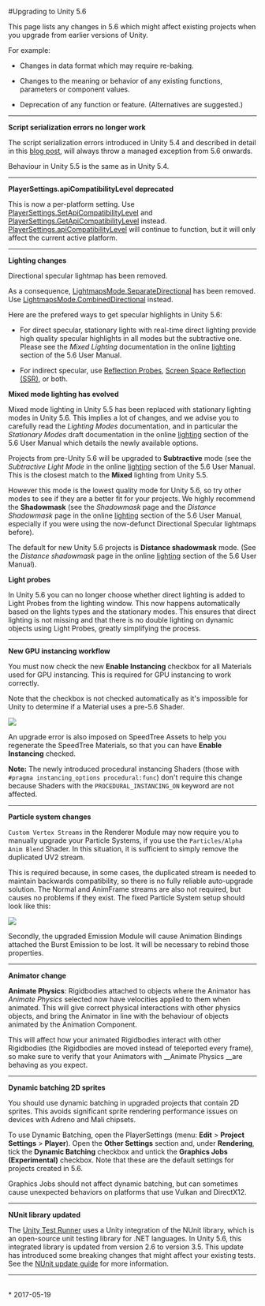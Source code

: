 #Upgrading to Unity 5.6

This page lists any changes in 5.6 which might affect existing projects when you upgrade from earlier versions of Unity.

For example:

* Changes in data format which may require re-baking.

* Changes to the meaning or behavior of any existing functions, parameters or component values.

* Deprecation of any function or feature. (Alternatives are suggested.)

* * *

**Script serialization errors no longer work**

The script serialization errors introduced in Unity 5.4 and described in detail in this [blog post](https://blogs.unity3d.com/2016/06/06/serialization-monobehaviour-constructors-and-unity-5-4/), will always throw a managed exception from 5.6 onwards. 

Behaviour in Unity 5.5 is the same as in Unity 5.4.

* * *

**PlayerSettings.apiCompatibilityLevel deprecated**

This is now a per-platform setting. 
Use [PlayerSettings.SetApiCompatibilityLevel](ScriptRef:PlayerSettings.SetApiCompatibilityLevel) and [PlayerSettings.GetApiCompatibilityLevel](ScriptRef:PlayerSettings.SetApiCompatibilityLevel) instead. [PlayerSettings.apiCompatibilityLevel](PlayerSettings.apiCompatibilityLevel) will continue to function, but it will only affect the current active platform.

* * *

**Lighting changes**

Directional specular lightmap has been removed.

As a consequence, [LightmapsMode.SeparateDirectional](ScriptRef:LightmapsMode.SeparateDirectional) has been removed. Use  [LightmapsMode.CombinedDirectional](LightmapsMode.CombinedDirectional) instead. 

Here are the prefered ways to get specular highlights in Unity 5.6:

* For direct specular, stationary lights with real-time direct lighting provide high quality specular highlights in all modes but the subtractive one. Please see the *Mixed Lighting* documentation in the online [lighting](https://docs.unity3d.com/560/Documentation/Manual/LightingOverview.html) section of the 5.6 User Manual.

* For indirect specular, use [Reflection Probes](class-ReflectionProbe), [Screen Space Reflection ](https://github.com/Unity-Technologies/PostProcessing)[(SSR)](https://github.com/Unity-Technologies/PostProcessing), or both.

**Mixed mode lighting has evolved**

Mixed  mode lighting in Unity 5.5 has been replaced with stationary lighting modes in Unity 5.6. This implies a lot of changes, and we advise you to carefully read the *Lighting Modes*  documentation, and in particular the *Stationary Modes* draft documentation in the online [lighting](https://docs.unity3d.com/560/Documentation/Manual/LightingOverview.html) section of the 5.6 User Manual which details the newly available options.

Projects from pre-Unity 5.6 will be upgraded to **Subtractive** mode (see the *Subtractive Light Mode* in the online [lighting](https://docs.unity3d.com/560/Documentation/Manual/LightingOverview.html) section of the 5.6 User Manual. This is the closest match to the **Mixed** lighting from Unity 5.5. 

However this mode is the lowest quality mode for Unity 5.6, so try other modes to see if they are a better fit for your projects. We highly recommend the **Shadowmask** (see the *Shadowmask* page and the *Distance Shadowmask* page in the online [lighting](https://docs.unity3d.com/560/Documentation/Manual/LightingOverview.html) section of the 5.6 User Manual, especially if you were using the now-defunct Directional Specular lightmaps before).

The default for new Unity 5.6 projects is **Distance shadowmask** mode. (See the *Distance shadowmask* page in the online [lighting](https://docs.unity3d.com/560/Documentation/Manual/LightingOverview.html) section of the 5.6 User Manual).

**Light probes**

In Unity 5.6 you can no longer choose whether direct lighting is added to Light Probes from the lighting window. This now happens automatically based on the lights types and the stationary modes. This ensures that direct lighting is not missing and that there is no double lighting on dynamic objects using Light Probes, greatly simplifying the process.


* * *


**New GPU instancing workflow**

You must now check the new __Enable Instancing__ checkbox for all Materials used for GPU instancing. This is required for GPU instancing to work correctly.

Note that the checkbox is not  checked automatically as it's impossible for Unity to determine if a Material uses a pre-5.6 Shader.

![](../uploads/Main/upgradeguide56_1.png)


An upgrade error is also imposed on SpeedTree Assets to help you regenerate the SpeedTree Materials, so that you can have __Enable Instancing__ checked.

**Note:** The newly introduced procedural instancing Shaders (those with `#pragma instancing_options procedural:func`) don't require this change because Shaders with the `PROCEDURAL_INSTANCING_ON` keyword are not affected.


* * *

**Particle system changes**

`Custom Vertex Streams` in the Renderer Module may now require you to manually upgrade your Particle Systems, if you use the `Particles/Alpha Anim Blend` Shader. In this situation, it is sufficient to simply remove the duplicated UV2 stream.

This is required because, in some cases, the duplicated stream is needed to maintain backwards compatibility, so there is no fully reliable auto-upgrade solution. The Normal and AnimFrame streams are also not required, but causes no problems if they exist. The fixed Particle System setup should look like this:

![](../uploads/Main/upgradeguide56_2.png)

Secondly, the upgraded Emission Module will cause Animation Bindings attached the Burst Emission to be lost. It will be necessary to rebind those properties.


* * *

**Animator change**

__Animate Physics__: Rigidbodies attached to objects where the Animator has _Animate Physics_ selected  now have velocities applied to them when animated. This will give correct physical interactions with other physics objects, and bring the Animator in line with the behaviour of objects animated by the Animation Component.

This will affect how your animated Rigidbodies interact with other Rigidbodies (the Rigidbodies are moved instead of teleported every frame), so make sure to verify that your Animators with __Animate Physics __are behaving as you expect.

* * *

**Dynamic batching 2D sprites**

You should use dynamic batching in upgraded projects that contain 2D sprites. This avoids significant sprite rendering performance issues on devices with Adreno and Mali chipsets.

To use Dynamic Batching, open the PlayerSettings (menu: __Edit__ > __Project Settings__ > __Player__). Open the __Other Settings__ section and, under __Rendering__, tick the __Dynamic Batching__ checkbox and untick the __Graphics Jobs (Experimental)__ checkbox. Note that these are the default settings for projects created in 5.6.

Graphics Jobs should not affect dynamic batching, but can sometimes cause unexpected behaviors on platforms that use Vulkan and DirectX12.

***

**NUnit library updated**

The [Unity Test Runner](testing-editortestsrunner) uses a Unity integration of the NUnit library, which is an open-source unit testing library for .NET languages. In Unity 5.6, this integrated library is updated from version 2.6 to version 3.5. This update has introduced some breaking changes that might affect your existing tests. See the [NUnit update guide](https://github.com/nunit/docs/wiki/Upgrading) for more information.

***

<br/>
* <span class="page-edit"> 2017-05-19 <!-- include IncludeTextAmendPageYesEdit --></span>


